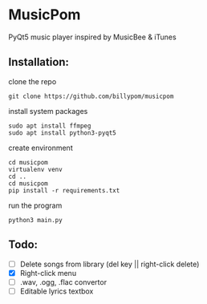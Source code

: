 # MusicPom

PyQt5 music player inspired by MusicBee & iTunes

## Installation:
clone the repo
```
git clone https://github.com/billypom/musicpom
```
install system packages
```
sudo apt install ffmpeg
sudo apt install python3-pyqt5
```
create environment
```
cd musicpom
virtualenv venv
cd ..
cd musicpom
pip install -r requirements.txt
```
run the program
```
python3 main.py
```

## Todo:

- [ ] Delete songs from library (del key || right-click delete)
- [x] Right-click menu
- [ ] .wav, .ogg, .flac convertor
- [ ] Editable lyrics textbox
